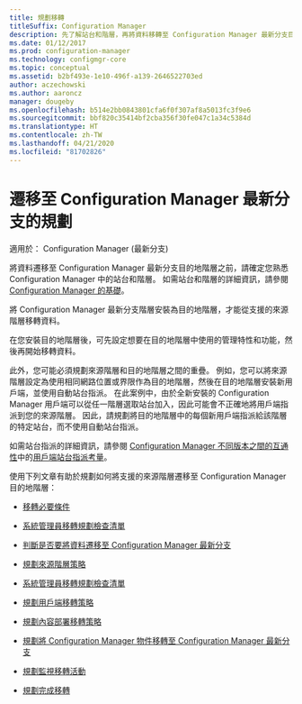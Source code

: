 ```yaml
---
title: 規劃移轉
titleSuffix: Configuration Manager
description: 先了解站台和階層，再將資料移轉至 Configuration Manager 最新分支目的地階層。
ms.date: 01/12/2017
ms.prod: configuration-manager
ms.technology: configmgr-core
ms.topic: conceptual
ms.assetid: b2bf493e-1e10-496f-a139-2646522703ed
author: aczechowski
ms.author: aaroncz
manager: dougeby
ms.openlocfilehash: b514e2bb0843801cfa6f0f307af8a5013fc3f9e6
ms.sourcegitcommit: bbf820c35414bf2cba356f30fe047c1a34c5384d
ms.translationtype: HT
ms.contentlocale: zh-TW
ms.lasthandoff: 04/21/2020
ms.locfileid: "81702826"
---
```

# <a name="plan-for-migration-to-configuration-manager-current-branch"></a>遷移至 Configuration Manager 最新分支的規劃

適用於：  Configuration Manager (最新分支)

將資料遷移至 Configuration Manager 最新分支目的地階層之前，請確定您熟悉 Configuration Manager 中的站台和階層。 如需站台和階層的詳細資訊，請參閱 [Configuration Manager 的基礎](../../core/understand/fundamentals.md)。  

將 Configuration Manager 最新分支階層安裝為目的地階層，才能從支援的來源階層移轉資料。  

在您安裝目的地階層後，可先設定想要在目的地階層中使用的管理特性和功能，然後再開始移轉資料。  

此外，您可能必須規劃來源階層和目的地階層之間的重疊。 例如，您可以將來源階層設定為使用相同網路位置或界限作為目的地階層，然後在目的地階層安裝新用戶端，並使用自動站台指派。 在此案例中，由於全新安裝的 Configuration Manager 用戶端可以從任一階層選取站台加入，因此可能會不正確地將用戶端指派到您的來源階層。 因此，請規劃將目的地階層中的每個新用戶端指派給該階層的特定站台，而不使用自動站台指派。  

如需站台指派的詳細資訊，請參閱 [Configuration Manager 不同版本之間的互通性](../../core/plan-design/hierarchy/interoperability-between-different-versions.md)中的[用戶端站台指派考量](../../core/plan-design/hierarchy/interoperability-between-different-versions.md#BKMK_SupConfigSiteAssignment)。  

使用下列文章有助於規劃如何將支援的來源階層遷移至 Configuration Manager 目的地階層：

-   [移轉必要條件](../../core/migration/prerequisites-for-migration.md)  

-   [系統管理員移轉規劃檢查清單](../../core/migration/administrator-checklists-for-migration-planning.md)  

-   [判斷是否要將資料遷移至 Configuration Manager 最新分支](../../core/migration/determine-whether-to-migrate-data.md)  

-   [規劃來源階層策略](../../core/migration/planning-a-source-hierarchy-strategy.md)  

-   [系統管理員移轉規劃檢查清單](../../core/migration/administrator-checklists-for-migration-planning.md)  

-   [規劃用戶端移轉策略](../../core/migration/planning-a-client-migration-strategy.md)  

-   [規劃內容部署移轉策略](../../core/migration/planning-a-content-deployment-migration-strategy.md)  

-   [規劃將 Configuration Manager 物件移轉至 Configuration Manager 最新分支](../../core/migration/planning-for-the-migration-of-objects.md)  

-   [規劃監視移轉活動](../../core/migration/planning-to-monitor-migration-activity.md)  

-   [規劃完成移轉](../../core/migration/planning-to-complete-migration.md)  
